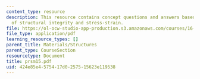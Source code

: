 ```yaml
---
content_type: resource
description: This resource contains concept questions and answers based on concept
  of structural integrity and stress-strain.
file: https://ol-ocw-studio-app-production.s3.amazonaws.com/courses/16-01-unified-engineering-i-ii-iii-iv-fall-2005-spring-2006/424e85e4575417d0257515623e119538_prsm15.pdf
file_type: application/pdf
learning_resource_types: []
parent_title: Materials/Structures
parent_type: CourseSection
resourcetype: Document
title: prsm15.pdf
uid: 424e85e4-5754-17d0-2575-15623e119538
---
```

